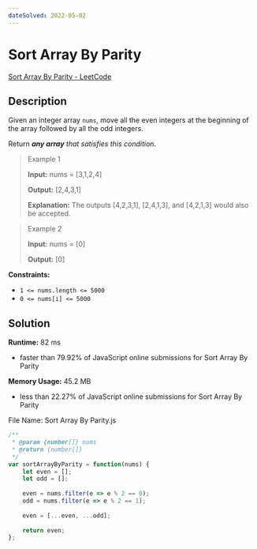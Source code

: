 ```yaml
---
dateSolved: 2022-05-02
---
```



# Sort Array By Parity

[Sort Array By Parity - LeetCode](https://leetcode.com/problems/sort-array-by-parity)

## Description

Given an integer array `nums`, move all the even integers at the beginning of the array followed by all the odd integers.

Return _**any array** that satisfies this condition_.

> Example 1
>
> **Input:** nums = [3,1,2,4]
>
> **Output:** [2,4,3,1]
>
> **Explanation:** The outputs [4,2,3,1], [2,4,1,3], and [4,2,1,3] would also be accepted.

> Example 2
>
> **Input:** nums = [0]
>
> **Output:** [0]

**Constraints:**

-   `1 <= nums.length <= 5000`
-   `0 <= nums[i] <= 5000`

## Solution

**Runtime:** 82 ms
- faster than 79.92% of JavaScript online submissions for Sort Array By Parity

**Memory Usage:** 45.2 MB 
- less than 22.27% of JavaScript online submissions for Sort Array By Parity

File Name: Sort Array By Parity.js

```js
/**
 * @param {number[]} nums
 * @return {number[]}
 */
var sortArrayByParity = function(nums) {
    let even = [];
    let odd = [];
    
    even = nums.filter(e => e % 2 == 0);
    odd = nums.filter(e => e % 2 == 1);
    
    even = [...even, ...odd];
    
    return even;
};
```